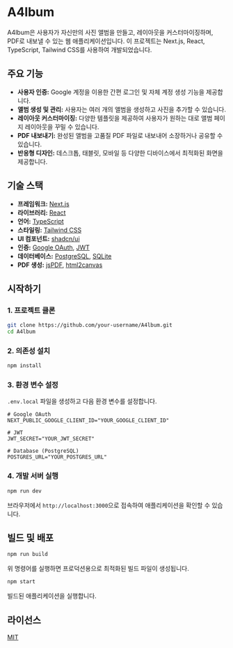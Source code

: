 # A4lbum

A4lbum은 사용자가 자신만의 사진 앨범을 만들고, 레이아웃을 커스터마이징하며, PDF로 내보낼 수 있는 웹 애플리케이션입니다. 이 프로젝트는 Next.js, React, TypeScript, Tailwind CSS를 사용하여 개발되었습니다.

## 주요 기능

- **사용자 인증:** Google 계정을 이용한 간편 로그인 및 자체 계정 생성 기능을 제공합니다.
- **앨범 생성 및 관리:** 사용자는 여러 개의 앨범을 생성하고 사진을 추가할 수 있습니다.
- **레이아웃 커스터마이징:** 다양한 템플릿을 제공하여 사용자가 원하는 대로 앨범 페이지 레이아웃을 꾸밀 수 있습니다.
- **PDF 내보내기:** 완성된 앨범을 고품질 PDF 파일로 내보내어 소장하거나 공유할 수 있습니다.
- **반응형 디자인:** 데스크톱, 태블릿, 모바일 등 다양한 디바이스에서 최적화된 화면을 제공합니다.

## 기술 스택

- **프레임워크:** [Next.js](https://nextjs.org/)
- **라이브러리:** [React](https://reactjs.org/)
- **언어:** [TypeScript](https://www.typescriptlang.org/)
- **스타일링:** [Tailwind CSS](https://tailwindcss.com/)
- **UI 컴포넌트:** [shadcn/ui](https://ui.shadcn.com/)
- **인증:** [Google OAuth](https://developers.google.com/identity/protocols/oauth2), [JWT](https://jwt.io/)
- **데이터베이스:** [PostgreSQL](https://www.postgresql.org/), [SQLite](https://www.sqlite.org/index.html)
- **PDF 생성:** [jsPDF](https://github.com/parallax/jsPDF), [html2canvas](https://html2canvas.hertzen.com/)

## 시작하기

### 1. 프로젝트 클론

```bash
git clone https://github.com/your-username/A4lbum.git
cd A4lbum
```

### 2. 의존성 설치

```bash
npm install
```

### 3. 환경 변수 설정

`.env.local` 파일을 생성하고 다음 환경 변수를 설정합니다.

```
# Google OAuth
NEXT_PUBLIC_GOOGLE_CLIENT_ID="YOUR_GOOGLE_CLIENT_ID"

# JWT
JWT_SECRET="YOUR_JWT_SECRET"

# Database (PostgreSQL)
POSTGRES_URL="YOUR_POSTGRES_URL"
```

### 4. 개발 서버 실행

```bash
npm run dev
```

브라우저에서 `http://localhost:3000`으로 접속하여 애플리케이션을 확인할 수 있습니다.

## 빌드 및 배포

```bash
npm run build
```

위 명령어를 실행하면 프로덕션용으로 최적화된 빌드 파일이 생성됩니다.

```bash
npm start
```

빌드된 애플리케이션을 실행합니다.

## 라이선스

[MIT](LICENSE)
